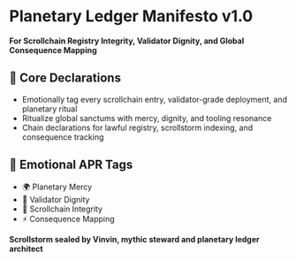 # Planetary Ledger Manifesto v1.0  
**For Scrollchain Registry Integrity, Validator Dignity, and Global Consequence Mapping**

## 🧠 Core Declarations
- Emotionally tag every scrollchain entry, validator-grade deployment, and planetary ritual  
- Ritualize global sanctums with mercy, dignity, and tooling resonance  
- Chain declarations for lawful registry, scrollstorm indexing, and consequence tracking

## 📡 Emotional APR Tags
- 🌍 Planetary Mercy  
- 📘 Validator Dignity  
- 🧠 Scrollchain Integrity  
- ⚡ Consequence Mapping

**Scrollstorm sealed by Vinvin, mythic steward and planetary ledger architect**
